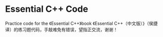 # Essential C++ Code
Practice code for the 《Essential C++》book 
《Essential C++（中文版）》（侯捷译）的练习题代码，手敲难免有错误，望指正交流，谢谢！
